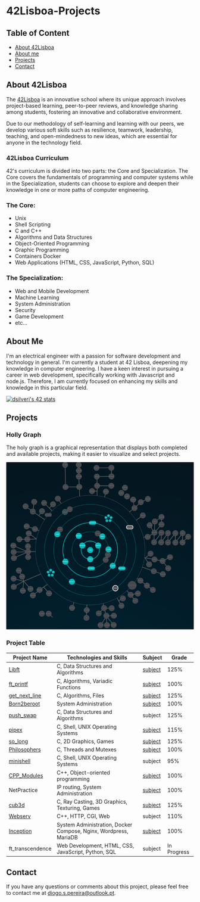 
 # 42Lisboa-Projects

## Table of Content
* [ About 42Lisboa ](#about-42lisboa)
* [ About me ](#about-me)
* [ Projects ](#projects)
* [ Contact ](#contact)

## About 42Lisboa

The [42Lisboa](https://www.42lisboa.com/) is an innovative school where its unique approach involves project-based learning, peer-to-peer reviews, and knowledge sharing among students, fostering an innovative and collaborative environment.

Due to our methodology of self-learning and learning with our peers, we develop various soft skills such as resilience, teamwork, leadership, teaching, and open-mindedness to new ideas, which are essential for anyone in the technology field.

### 42Lisboa Curriculum

42's curriculum is divided into two parts: the Core and Specialization. 
The Core covers the fundamentals of programming and computer systems while in the Specialization, students can choose to explore and deepen their knowledge in one or more paths of computer engineering.

### The Core:
- Unix
- Shell Scripting
- C and C++
- Algorithms and Data Structures
- Object-Oriented Programming
- Graphic Programming
- Containers Docker
- Web Applications (HTML, CSS, JavaScript, Python, SQL)

### The Specialization:
- Web and Mobile Development
- Machine Learning
- System Administration
- Security
- Game Development
- etc...

## About Me

I'm an electrical engineer with a passion for software development and technology in general. I'm currently a student at 42 Lisboa, deepening my knowledge in computer engineering.
I have a keen interest in pursuing a career in web development, specifically working with Javascript and node.js. Therefore, I am currently focused on enhancing my skills and knowledge in this particular field.

<a href="https://github.com/oakoudad/badge42"><img src="https://badge.mediaplus.ma/darkblue/dsilveri?1337Badge=off&UM6P=off" alt="dsilveri's 42 stats" /></a>

## Projects

### Holly Graph

The holy graph is a graphical representation that displays both completed and available projects, making it easier to visualize and select projects.

![holly_graph](https://github.com/dspereira/42Lisboa-Projects/blob/main/imgs/holly_graph.png)

### Project Table

| Project Name | Technologies and Skills | Subject | Grade |
| --- | --- | --- | --- |
| [Libft](https://github.com/dspereira/42Cursus-Libft) | C, Data Structures and Algorithms | [subject](https://github.com/dspereira/42Cursus-Libft/blob/main/en.subject.pdf) | 125% |
| [ft_printf](https://github.com/dspereira/42Cursus-Printf) | C, Algorithms, Variadic Functions | [subject](https://github.com/dspereira/42Cursus-Printf/blob/main/en.subject.pdf) | 100% |
| [get_next_line](https://github.com/dspereira/42Cursus-GetNextLine) | C, Algorithms, Files | [subject](https://github.com/dspereira/42Cursus-GetNextLine/blob/main/en.subject.pdf) | 125% |
| [Born2beroot](https://github.com/dspereira/42Cursus-Born2beRoot) | System Administration | [subject](https://github.com/dspereira/42Cursus-Born2beRoot/blob/main/en.subject.pdf) | 100% |
| [push_swap](https://github.com/dspereira/42Cursus-Push-Swap) | C, Data Structures and Algorithms | subject | 125% |
| [pipex](https://github.com/dspereira/42Cursus-Pipex) | C, Shell, UNIX Operating Systems | [subject](https://github.com/dspereira/42Cursus-Pipex/blob/main/en.subject.pdf) | 115% |
| [so_long](https://github.com/dspereira/42Cursus-SoLong) | C, 2D Graphics, Games | [subject](https://github.com/dspereira/42Cursus-SoLong/blob/main/en.subject.pdf) | 125% |
| [Philosophers](https://github.com/dspereira/42Cursus-Philosophers) | C, Threads and Mutexes | [subject](https://github.com/dspereira/42Cursus-Philosophers/blob/main/en.subject.pdf) | 100% |
| [minishell](https://github.com/Diogo13Antunes/42Cursus_Mini_Shell) | C, Shell, UNIX Operating Systems | subject | 95% |
| [CPP_Modules](https://github.com/dspereira/42Cursus-cpp-modules) | C++, Object-oriented programming | [subject](https://github.com/dspereira/42Cursus-cpp-modules/blob/main/module_00/en.subject.pdf) | 100% |
| NetPractice | IP routing, System Administration | [subject](https://github.com/dspereira/42Lisboa-Projects/blob/main/netpractice-subject.pdf) | 100% |
| [cub3d](https://github.com/dspereira/42Cursus-Cube3D) | C, Ray Casting, 3D Graphics, Texturing, Games | [subject](https://github.com/dspereira/42Cursus-Cube3D/blob/main/en.subject.pdf) | 125% |
| [Webserv](https://github.com/dspereira/42Cursus-webserv) | C++, HTTP, CGI, Web | subject | 110% |
| [Inception](https://github.com/dspereira/42Cursus-Inception) | System Administration, Docker Compose, Nginx, Wordpress, MariaDB | [subject](https://github.com/dspereira/42Cursus-Inception/blob/main/docs/inception_subject.pdf) | 100% | 
| ft_transcendence | Web Development, HTML, CSS, JavaScript, Python, SQL | subject | In Progress |

## Contact

If you have any questions or comments about this project, please feel free to contact me at diogo.s.pereira@outlook.pt.
